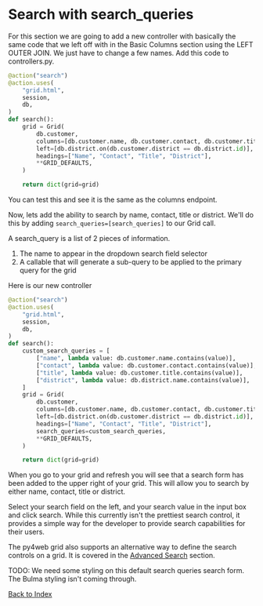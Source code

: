 # Search with search_queries

For this section we are going to add a new controller with basically the same code that we left off with in the Basic Columns section using the LEFT OUTER JOIN. We just have to change a few names.  Add this code to controllers.py.
```python
@action("search")
@action.uses(
    "grid.html",
    session,
    db,
)
def search():
    grid = Grid(
        db.customer,
        columns=[db.customer.name, db.customer.contact, db.customer.title, db.district.name],
        left=[db.district.on(db.customer.district == db.district.id)],
        headings=["Name", "Contact", "Title", "District"],
        **GRID_DEFAULTS,
    )

    return dict(grid=grid)
```
You can test this and see it is the same as the columns endpoint.

Now, lets add the ability to search by name, contact, title or district. We'll do this by adding `search_queries=[search_queries]` to our Grid call.

A search_query is a list of 2 pieces of information. 
1. The name to appear in the dropdown search field selector
2. A callable that will generate a sub-query to be applied to the primary query for the grid

Here is our new controller
```python
@action("search")
@action.uses(
    "grid.html",
    session,
    db,
)
def search():
    custom_search_queries = [
        ["name", lambda value: db.customer.name.contains(value)],
        ["contact", lambda value: db.customer.contact.contains(value)],
        ["title", lambda value: db.customer.title.contains(value)],
        ["district", lambda value: db.district.name.contains(value)],
    ]
    grid = Grid(
        db.customer,
        columns=[db.customer.name, db.customer.contact, db.customer.title, db.district.name],
        left=[db.district.on(db.customer.district == db.district.id)],
        headings=["Name", "Contact", "Title", "District"],
        search_queries=custom_search_queries,
        **GRID_DEFAULTS,
    )

    return dict(grid=grid)
```
When you go to your grid and refresh you will see that a search form has been added to the upper right of your grid. This will allow you to search by either name, contact, title or district.

Select your search field on the left, and your search value in the input box and click search. While this currently isn't the prettiest search control, it provides a simple way for the developer to provide search capabilities for their users.

The py4web grid also supports an alternative way to define the search controls on a grid. It is covered in the [Advanced Search](advanced_search.md) section.

TODO: We need some styling on this default search queries search form. The Bulma styling isn't coming through.

[Back to Index](../README.md)
